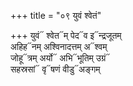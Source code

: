 +++
title = "०९ युवं श्वेतं"

+++
युवं᳓ श्वेत᳓म् पेद᳓व इ᳓न्द्रजूतम्  
अहिह᳓नम् अश्विनादत्तम् अ᳓श्वम्  
जोहू᳓त्रम् अर्यो᳓ अभि᳓भूतिम् उग्रं᳓  
सहस्रसां᳓ वृ᳓षणं वीडु᳓अङ्गम्